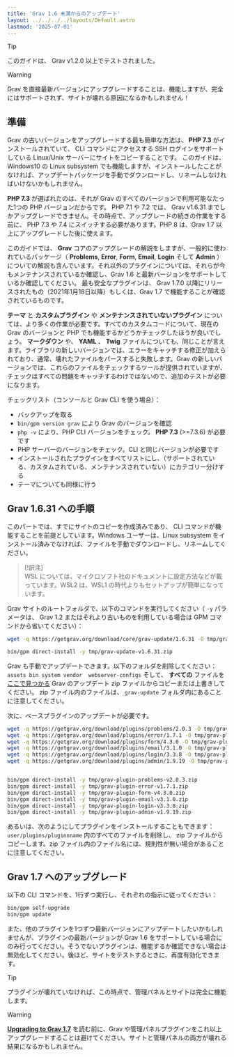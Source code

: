 ```yaml
---
title: 'Grav 1.6 未満からのアップデート'
layout: ../../../../layouts/Default.astro
lastmod: '2025-07-01'
---
```


> [!Tip]  
> このガイドは、 Grav v1.2.0 以上でテストされました。

> [!Warning]  
> Grav を直接最新バージョンにアップグレードすることは、機能しますが、完全にはサポートされず、サイトが壊れる原因になるかもしれません！

<h2 id="preparations">準備</h2>

Grav の古いバージョンをアップグレードする最も簡単な方法は、 **PHP 7.3** がインストールされていて、 CLI コマンドにアクセスする SSH ログインをサポートしている Linux/Unix サーバーにサイトをコピーすることです。
このガイドは、 Windows10 の Linux subsystem でも機能しますが、インストールしたことがなければ、アップデートパッケージを手動でダウンロードし、リネームしなければいけないかもしれません。

**PHP 7.3** が選ばれたのは、それが Grav のすべてのバージョンで利用可能なたった1つの PHP バージョンだからです。
PHP 7.1 や 7.2 では、 Grav v1.6.31 までしかアップグレードできません。その時点で、アップグレードの続きの作業をする前に、 PHP 7.3 や 7.4 にスイッチする必要があります。PHP 8 は、Grav 1.7 以上にアップグレードした後に使えます。

このガイドでは、 **Grav** コアのアップグレードの解説をしますが、一般的に使われているパッケージ（ **Problems**, **Error**, **Form**, **Email**, **Login** そして **Admin** ）についての解説も含んでいます。それ以外のプラグインについては、それらが今もメンテナンスされているか確認し、Grav 1.6 と最新バージョンをサポートしているか確認してください。
最も安全なプラグインは、 Grav 1.7.0 以降にリリースされたもの（2021年1月18日以降）もしくは、Grav 1.7 で機能することが確認されているものです。

**テーマ** と **カスタムプラグイン** や **メンテナンスされていないプラグイン** については、より多くの作業が必要です。すべてのカスタムコードについて、現在の Grav のバージョンと PHP でも機能するかどうかチェックしたほうが良いでしょう。 **マークダウン** や、 **YAML** 、 **Twig** ファイルについても、同じことが言えます。ライブラリの新しいバージョンでは、エラーをキャッチする修正が加えられており、通常、壊れたファイルをパースすると失敗します。Grav の新しいバージョンでは、これらのファイルをチェックするツールが提供されていますが、チェックはすべての問題をキャッチするわけではないので、追加のテストが必要になります。

チェックリスト（コンソールと Grav CLI を使う場合）：

* バックアップを取る
* `bin/gpm version grav` により Grav のバージョンを確認
* `php -v` により、PHP CLI バージョンをチェック。 **PHP 7.3** (>=7.3.6) が必要です
* PHP サーバーのバージョンをチェック。CLI と同じバージョンが必要です
* インストールされたプラグインをすべてリストにし、（サポートされている、カスタムされている、メンテナンスされていない）にカテゴリー分けする
* テーマについても同様に行う

<h2 id="step-to-grav-1-6-31">Grav 1.6.31 への手順</h2>

このパートでは、すでにサイトのコピーを作成済みであり、 CLI コマンドが機能することを前提としています。Windows ユーザーは、Linux subsystem をインストール済みでなければ、ファイルを手動でダウンロードし、リネームしてください。

> [!訳注]  
> WSL については、マイクロソフト社のドキュメントに設定方法などが載っています。WSL2 は、WSL1 の時代よりもセットアップが簡単になっています。

Grav サイトのルートフォルダで、以下のコマンドを実行してください（ `-y` パラメータは、 Grav 1.2 またはそれより古いものを利用している場合は GPM コマンドから省いてください）：

```bash
wget -q https://getgrav.org/download/core/grav-update/1.6.31 -O tmp/grav-update-v1.6.31.zip

bin/gpm direct-install -y tmp/grav-update-v1.6.31.zip
```

Grav も手動でアップデートできます。以下のフォルダを削除してください： `assets bin system vendor  webserver-configs` そして、 **すべての** ファイルを [ここで見つかる](https://getgrav.org/download/core/grav-update/1.6.31) Grav のアップデート zip ファイルからコピーまたは上書きしてください。
zip ファイル内のファイルは、 `grav-update` フォルダ内にあることに注意してください。

次に、ベースプラグインのアップデートが必要です。

```bash
wget -q https://getgrav.org/download/plugins/problems/2.0.3 -O tmp/grav-plugin-problems-v2.0.3.zip
wget -q https://getgrav.org/download/plugins/error/1.7.1 -O tmp/grav-plugin-error-v1.7.1.zip
wget -q https://getgrav.org/download/plugins/form/4.3.0 -O tmp/grav-plugin-form-v4.3.0.zip
wget -q https://getgrav.org/download/plugins/email/3.1.0 -O tmp/grav-plugin-email-v3.1.0.zip
wget -q https://getgrav.org/download/plugins/login/3.3.8 -O tmp/grav-plugin-login-v3.3.8.zip
wget -q https://getgrav.org/download/plugins/admin/1.9.19 -O tmp/grav-plugin-admin-v1.9.19.zip


bin/gpm direct-install -y tmp/grav-plugin-problems-v2.0.3.zip
bin/gpm direct-install -y tmp/grav-plugin-error-v1.7.1.zip
bin/gpm direct-install -y tmp/grav-plugin-form-v4.3.0.zip
bin/gpm direct-install -y tmp/grav-plugin-email-v3.1.0.zip
bin/gpm direct-install -y tmp/grav-plugin-login-v3.3.8.zip
bin/gpm direct-install -y tmp/grav-plugin-admin-v1.9.19.zip
```

あるいは、次のようにしてプラグインをインストールすることもできます： `user/plugins/pluginnname` 内のすべてのファイルを削除し、 zip ファイルからコピーします。zip ファイル内のファイル名には、規則性が無い場合があることに注意してください。

<h2 id="upgrading-to-grav-1-7">Grav 1.7 へのアップグレード</h2>

以下の CLI コマンドを、1行ずつ実行し、それぞれの指示に従ってください：

```bash
bin/gpm self-upgrade
bin/gpm update
```

また、他のプラグインを1つずつ最新バージョンにアップデートしたいかもしれませんが、プラグインの最新バージョンが Grav 1.6 をサポートしている場合にのみ行ってください。そうでないプラグインは、機能するか確認できない場合は無効化してください。後ほど、サイトをテストするときに、再度有効化できます。

> [!Tip]  
> プラグインが壊れていなければ、この時点で、管理パネルとサイトは完全に機能します。

> [!Warning]  
> **[Upgrading to Grav 1.7](/advanced/grav-development/grav-17-upgrade-guide)** を読む前に、Grav や管理パネルプラグインをこれ以上アップグレードすることは避けてください。サイトと管理パネルの両方が壊れる結果になるかもしれません。

